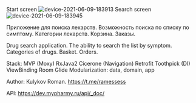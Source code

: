 Start screen
![device-2021-06-09-183913](https://www.dropbox.com/s/816r8qht4bk1hix/device-2021-06-09-183913.png)
Search screen
![device-2021-06-09-183945](https://www.dropbox.com/s/lgii3bwdfa6th6d/device-2021-06-09-183945.png)

Приложение для поиска лекарств. Возможность поиска по списку по симптому. Категории лекарств. Корзина. Заказы.

Drug search application. The ability to search the list by symptom. Categories of drugs. Basket. Orders.

Stack:
MVP (Moxy)
RxJava2
Cicerone (Navigation)
Retrofit
Toothpick (DI)
ViewBinding
Room
Glide
Modularization: data, domain, app


Author: Kulykov Roman. https://t.me/ramessess

API: https://dev.mypharmy.ru/api/_doc/